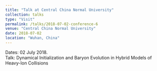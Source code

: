 ```yaml
---
title: "Talk at Central China Normal University"
collection: talks
type: "Visit"
permalink: /talks/2018-07-02-conference-6
venue: "Central China Normal University"
date: 2018-07-02
location: "Wuhan, China"
---
```


Dates: 02 July 2018.  
Talk: Dynamical Initialization and Baryon Evolution in Hybrid Models of Heavy-Ion Collisions
